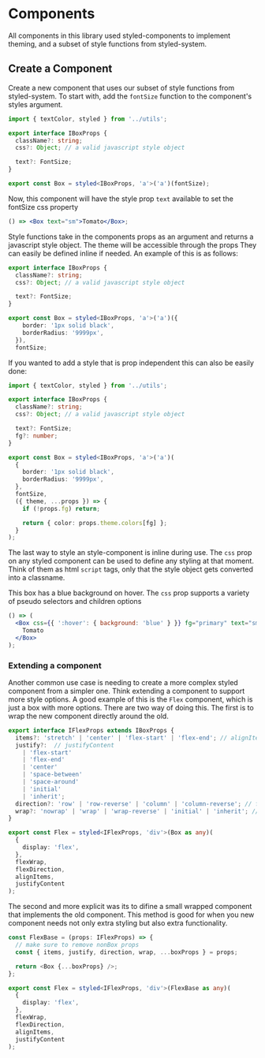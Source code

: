 # Components

All components in this library used styled-components to implement theming, and a subset of style functions from styled-system.

## Create a Component

Create a new component that uses our subset of style functions from styled-system. To start with, add the `fontSize` function to the component's styles argument.

```typescript
import { textColor, styled } from '../utils';

export interface IBoxProps {
  className?: string;
  css?: Object; // a valid javascript style object

  text?: FontSize;
}

export const Box = styled<IBoxProps, 'a'>('a')(fontSize);
```

Now, this component will have the style prop `text` available to set the fontSize css property

```jsx
() => <Box text="sm">Tomato</Box>;
```

Style functions take in the components props as an argument and returns a javascript style object. The theme will be accessible through the props They can easily be defined inline if needed. An example of this is as follows:

```typescript
export interface IBoxProps {
  className?: string;
  css?: Object; // a valid javascript style object

  text?: FontSize;
}

export const Box = styled<IBoxProps, 'a'>('a')({
    border: '1px solid black',
    borderRadius: '9999px',
  }),
  fontSize;
```

If you wanted to add a style that is prop independent this can also be easily done:

```typescript
import { textColor, styled } from '../utils';

export interface IBoxProps {
  className?: string;
  css?: Object; // a valid javascript style object

  text?: FontSize;
  fg?: number;
}

export const Box = styled<IBoxProps, 'a'>('a')(
  {
    border: '1px solid black',
    borderRadius: '9999px',
  },
  fontSize,
  ({ theme, ...props }) => {
    if (!props.fg) return;

    return { color: props.theme.colors[fg] };
  }
);
```

The last way to style an style-component is inline during use. The `css` prop on any styled component can be used to define any styling at that moment. Think of them as html `script` tags, only that the style object gets converted into a classname.

This box has a blue background on hover. The `css` prop supports a variety of pseudo selectors and children options

```jsx
() => (
  <Box css={{ ':hover': { background: 'blue' } }} fg="primary" text="sm">
    Tomato
  </Box>
);
```

### Extending a component

Another common use case is needing to create a more complex styled component from a simpler one. Think extending a component to support more style options. A good example of this is the `Flex` component, which is just a box with more options. There are two way of doing this. The first is to wrap the new component directly around the old.

```typescript
export interface IFlexProps extends IBoxProps {
  items?: 'stretch' | 'center' | 'flex-start' | 'flex-end'; // alignItems
  justify?:  // justifyContent
    | 'flex-start'
    | 'flex-end'
    | 'center'
    | 'space-between'
    | 'space-around'
    | 'initial'
    | 'inherit';
  direction?: 'row' | 'row-reverse' | 'column' | 'column-reverse'; // flexDirection
  wrap?: 'nowrap' | 'wrap' | 'wrap-reverse' | 'initial' | 'inherit'; // flexWrap
}

export const Flex = styled<IFlexProps, 'div'>(Box as any)(
  {
    display: 'flex',
  },
  flexWrap,
  flexDirection,
  alignItems,
  justifyContent
);
```

The second and more explicit was its to difine a small wrapped component that implements the old component. This method is good for when you new component needs not only extra styling but also extra functionality.

```typescript
const FlexBase = (props: IFlexProps) => {
  // make sure to remove nonBox props
  const { items, justify, direction, wrap, ...boxProps } = props;

  return <Box {...boxProps} />;
};

export const Flex = styled<IFlexProps, 'div'>(FlexBase as any)(
  {
    display: 'flex',
  },
  flexWrap,
  flexDirection,
  alignItems,
  justifyContent
);
```
